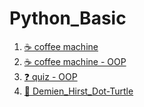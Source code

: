 # Python_Basic
1. [☕️ coffee machine](https://github.com/nicehyun/Python_Basic/tree/coffe_machine)
2. [☕️ coffee machine - OOP](https://github.com/nicehyun/Python_Basic/tree/coffee_machine_OOP)
3. [❓ quiz - OOP](https://github.com/nicehyun/Python_Basic/tree/Quiz_OOP)
4. [🎨 Demien_Hirst_Dot-Turtle](https://github.com/nicehyun/Python_Basic/tree/Demaien_Hirst_Dot-Turtle)
